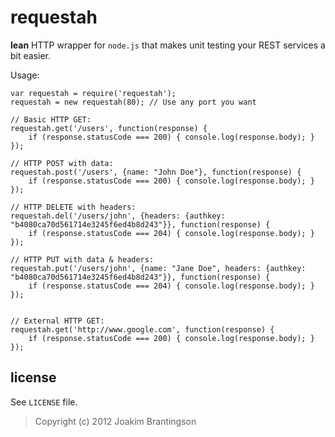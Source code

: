 requestah
=======
**lean** HTTP wrapper for `node.js` that makes unit testing your REST services a bit easier.

Usage: 

    var requestah = require('requestah');
    requestah = new requestah(80); // Use any port you want
    
    // Basic HTTP GET:
    requestah.get('/users', function(response) {
    	if (response.statusCode === 200) { console.log(response.body); }
    });
    
    // HTTP POST with data:
    requestah.post('/users', {name: "John Doe"}, function(response) {
    	if (response.statusCode === 200) { console.log(response.body); }
    });
    
    // HTTP DELETE with headers:
    requestah.del('/users/john', {headers: {authkey: "b4080ca70d561714e3245f6ed4b8d243"}}, function(response) {
    	if (response.statusCode === 204) { console.log(response.body); }
    });
    
    // HTTP PUT with data & headers:
    requestah.put('/users/john', {name: "Jane Doe", headers: {authkey: "b4080ca70d561714e3245f6ed4b8d243"}}, function(response) {
    	if (response.statusCode === 204) { console.log(response.body); }
    });
    

    // External HTTP GET:
    requestah.get('http://www.google.com', function(response) {
	    if (response.statusCode === 200) { console.log(response.body); }
	});
       
       
license
-------

See `LICENSE` file.

> Copyright (c) 2012 Joakim Brantingson

